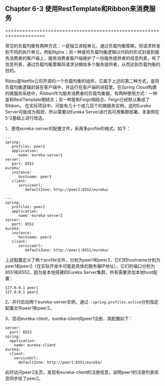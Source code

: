 ## Chapter 6-3 使用RestTemplate和Ribbon来消费服务
====================================================================

常见的负载均衡有两种方式：一是独立进程单元，通过负载均衡策略，将请求转发到不同的执行单元，例如Nginx；另一种是将负载均衡逻辑以代码的形式封装到服务消费者的客户端上，服务消费者客户端维护了一份服务提供者的信息列表，有了信息列表，通过负载均衡策略将请求分摊给多个服务提供者，从而达到负载均衡的目的。

Ribbo是Netfilx公司开源的一个负载均衡的组件，它属于上述的第二种方式，是将负载均衡逻辑封装在客户端中，并运行在客户端的进程里。在Spring Cloud构建的微服务系统中，Ribbon作为服务消费者的负载均衡器，有两种使用方式：一种是和RestTemplate相结合；另一种是和Feign相结合。Feign已经默认集成了Ribbon。
在实际项目中，可能有几十个或几百个的微服务实例，这时Eureka Server可能成为瓶颈，所以需要对Eureka Server进行高可用集群部署。本案例在5-2基础上进行改造。

1、更改eureka-server的配置文件，采用多profile的格式。如下：
```
---
spring:
   profiles: peer1
   application:
      name: eureka-server1
server:
   port: 8551
eureka:
   instance:
      hostname: peer1
   client:
      serviceUrl:
         defaultZone: http://peer2:8552/eureka/

---
spring:
   profiles: peer2
   application:
      name: eureka-server2
server:
   port: 8552
eureka:
   instance:
      hostname: peer2
   client:
      serviceUrl:
         defaultZone: http://peer1:8551/eureka/
```
上述配置定义了两个profile文件，分别为peer1和peer2，它们的hostname分别为peer1和peer2（在实际开发中可能是具体的服务器IP地址），它们的端口分别为8551和8552。因为是本地搭建的Eureka Server集群，所有需要添加本地host配置：
```
127.0.0.1 peer1
127.0.0.1 peer2
```
2、并行启动两个eureka-server实例，通过```--spring.profiles.active```分别指定配置文件peer1和peer2。

3、启动eureka-client，eureka-client向peer1注册，其配置如下：
```
server:
  port: 8553
spring:
  application:
    name: eureka-client
eureka:
  client:
    serviceUrl:
      defaultZone: http://peer1:8551/eureka/
```
此时访问peer2主页，发现有eureka-client的注册信息，说明peer1的注册列表信息同步给了peer2。

